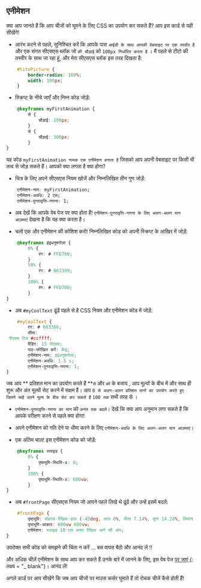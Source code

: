 ## एनीमेशन

क्या आप जानते हैं कि आप चीजों को घूमने के लिए CSS का उपयोग कर सकते हैं? आप इस कार्ड से यही सीखेंगे!

+ आरंभ करने से पहले, सुनिश्चित करें कि आपके पास ` आईडी के साथ आपकी वेबसाइट पर एक तस्वीर है ` और एक संगत सीएसएस ब्लॉक जो ` की चौड़ाई ` को ` 100px निर्धारित करता है ` । मैं पहले से टीटो की तस्वीर के साथ जा रहा हूं, और मेरा सीएसएस ब्लॉक इस तरह दिखता है:

```css
    #titoPicture {
        border-radius: 100%;
        width: 100px;
    }
```

+ स्क्रिप्ट के नीचे जाएँ और निम्न कोड जोड़ें:

```css
    @keyframes myFirstAnimation {
        से {
            चौड़ाई: 100px;
        }
        से {
            चौड़ाई: 300px;
        }
}
```

यह कोड ` myFirstAnimation नामक एक एनीमेशन बनाता है ` जिसको आप अपनी वेबसाइट पर किसी भी तत्व से जोड़ सकते हैं। आपको क्या लगता है क्या होगा?

+ चित्र के लिए अपने सीएसएस नियम खोजें और निम्नलिखित तीन गुण जोड़ें:

```css
    एनीमेशन-नाम: myFirstAnimation;
    एनीमेशन-अवधि: 2 एस;
    एनीमेशन-पुनरावृत्ति-गणना: 1;
```

+ अब देखें कि आपके वेब पेज पर क्या होता है! ` एनीमेशन-पुनरावृत्ति-गणना के लिए अलग-अलग मान आज़माएं ` देखना है कि यह क्या करता है।

+ चलो एक और एनीमेशन की कोशिश करो! निम्नलिखित कोड को अपनी स्क्रिप्ट के आखिर में जोड़ें:

```css
    @keyframes इंद्रधनुषगोला {
        0% {
            रंग: # FFD700;
        }
        50% {
            रंग: # 663399;
        }
        100% {
            रंग: # FFD700;
        }
}
```

+ अब ` #myCoolText ` ढूंढें पहले से है CSS नियम और एनीमेशन कोड में जोड़ें:

```css
    #myCoolText {        
        रंग: # 003366;
        सीमा: 
 पीएक्स रिज #ccffff;
        पैडिंग: 15 पीएक्स;
        पाठ-संरेखित करें: केंद्र;
        एनीमेशन-नाम: इंद्रधनुषगोला;
        एनीमेशन-अवधि: 1.5 s;
        एनीमेशन-पुनरावृत्ति-गणना: 1;
}
```

जब आप ** प्रतिशत मान का उपयोग करते हैं **` से ` और ` को ` के बजाय , आप मूल्यों के बीच में और साथ ही शुरू और अंत मूल्यों सेट करने में सक्षम हैं। आप ` 0 से अलग-अलग प्रतिशत मानों का उपयोग करते हुए जितने चाहें उतने मूल्य के बीच सेट कर सकते हैं ` ` 100 तक ` सभी तरह से ।

+ ` एनीमेशन-पुनरावृत्ति-गणना का मान ` को ` अनंत तक बदलें `। देखें कि क्या आप अनुमान लगा सकते हैं कि आपके परीक्षण करने से पहले क्या होगा!

+ अपने एनीमेशन को गति देने या धीमा करने के लिए ` एनीमेशन-अवधि के लिए अलग-अलग मान आज़माएं `।

+ एक अंतिम चाल! इस एनीमेशन कोड को जोड़ें:

```css
    @keyframes स्लाइड {
        0% {
            पृष्ठभूमि-स्थिति-x: 0;
        }
        100% {
            पृष्ठभूमि-स्थिति-x: 600vw;
        }
}
```

+ अब ` #frontPage ` सीएसएस नियम जो आपने पहले लिखे थे ढूंढें और उन्हें इसमें बदलें:

```css
    #frontPage {
        पृष्ठभूमि: दोहराव-रैखिक-ढाल (-45deg, लाल 0%, पीला 7.14%, चूना 14.28%, सियान 21.42%, सियान 28.56%, नीला 35.7%, मैजेंटा 42.84%, लाल 50%);
        पृष्ठभूमि-आकार: 600vw 600vw;
        एनीमेशन: स्लाइड 10 एस अनंत रैखिक आगे की ओर;
}
```

उपरोक्त सभी कोड को समझने की चिंता न करें ... बस वापस बैठो और आनंद लें !!

और अधिक चीज़ें एनीमेशन के साथ आप कर सकते हैं उनके बारे में जानने के लिए, इस वेब पेज [ पर जाएं ](http://dojo.soy/html2-css-animation) {: लक्ष्य = "_ blank"}। आनंद लें!

अगले कार्ड पर आप सीखेंगे कि जब आप चीजों पर माउस कर्सर घुमाते हैं तो रोचक चीजें कैसे होती हैं!